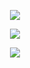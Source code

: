 <p align="center">
  <img src="https://media.tenor.com/FOX-Az5fcu8AAAAd/animatemeapp-doge-meme.gif" />
</p>
  
  
  

<p align="center">
    <a href="https://github.com/ORCx41">
      <img src="https://github-readme-stats.vercel.app/api/top-langs/?username=ORCx41&&hide=cmake&langs_count=1&line_height=35&theme=dark" />
    </a>
</p>




<p align="center">
  <a href="https://twitter.com/ORCx41">
    <img src="https://img.shields.io/twitter/follow/ORCx41?style=for-the-badge&logo=twitter&&labelColor=1f1f1f&color=5fffaf" />
  </a>
</p>

  
